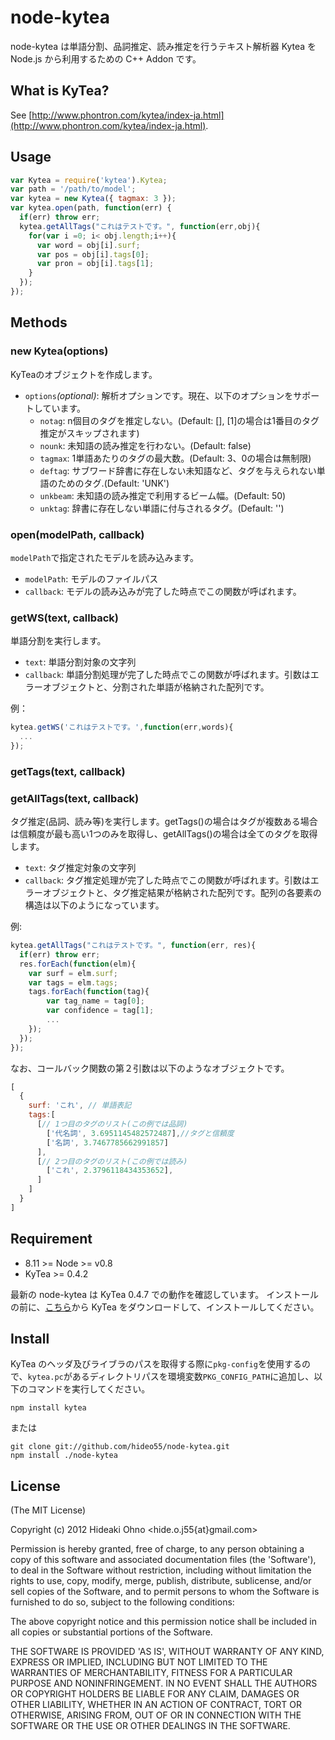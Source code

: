 
# node-kytea

node-kytea は単語分割、品詞推定、読み推定を行うテキスト解析器 Kytea を Node.js から利用するための C++ Addon です。

## What is KyTea?

See [http://www.phontron.com/kytea/index-ja.html](http://www.phontron.com/kytea/index-ja.html).

## Usage

```javascript
var Kytea = require('kytea').Kytea;
var path = '/path/to/model';
var kytea = new Kytea({ tagmax: 3 });
var kytea.open(path, function(err) {
  if(err) throw err;
  kytea.getAllTags("これはテストです。", function(err,obj){
    for(var i =0; i< obj.length;i++){
      var word = obj[i].surf;
      var pos = obj[i].tags[0];
      var pron = obj[i].tags[1];
    }
  });
});
```

## Methods
	
### new Kytea(options)

KyTeaのオブジェクトを作成します。

* `options`*(optional)*: 解析オプションです。現在、以下のオプションをサポートしています。
  * `notag`: n個目のタグを推定しない。(Default: \[\], \[1\]の場合は1番目のタグ推定がスキップされます)
  * `nounk`: 未知語の読み推定を行わない。(Default: false)
  * `tagmax`: 1単語あたりのタグの最大数。(Default: 3、0の場合は無制限) 
  * `deftag`: サブワード辞書に存在しない未知語など、タグを与えられない単語のためのタグ.(Default: 'UNK')
  * `unkbeam`: 未知語の読み推定で利用するビーム幅。(Default: 50)
  * `unktag`: 辞書に存在しない単語に付与されるタグ。(Default: '')

### open(modelPath, callback)

`modelPath`で指定されたモデルを読み込みます。

* `modelPath`: モデルのファイルパス
* `callback`: モデルの読み込みが完了した時点でこの関数が呼ばれます。

### getWS(text, callback)

単語分割を実行します。

* `text`: 単語分割対象の文字列
* `callback`: 単語分割処理が完了した時点でこの関数が呼ばれます。引数はエラーオブジェクトと、分割された単語が格納された配列です。

例：

```javascript
kytea.getWS('これはテストです。',function(err,words){
  ...
});
```

### getTags(text, callback)
### getAllTags(text, callback)

タグ推定(品詞、読み等)を実行します。getTags()の場合はタグが複数ある場合は信頼度が最も高い1つのみを取得し、getAllTags()の場合は全てのタグを取得します。

* `text`: タグ推定対象の文字列
* `callback`: タグ推定処理が完了した時点でこの関数が呼ばれます。引数はエラーオブジェクトと、タグ推定結果が格納された配列です。配列の各要素の構造は以下のようになっています。

例:

```javascript
kytea.getAllTags("これはテストです。", function(err, res){
  if(err) throw err;
  res.forEach(function(elm){
    var surf = elm.surf;
    var tags = elm.tags;
    tags.forEach(function(tag){
    	var tag_name = tag[0];
    	var confidence = tag[1];
    	...
    });
  });
});
```

なお、コールバック関数の第２引数は以下のようなオブジェクトです。

```javascript
[
  {
    surf: 'これ', // 単語表記
    tags:[
      [// 1つ目のタグのリスト(この例では品詞)
        ['代名詞', 3.6951145482572487],//タグと信頼度
        ['名詞', 3.7467785662991857]
      ],
      [// 2つ目のタグのリスト(この例では読み) 
        ['これ', 2.3796118434353652],
      ]
    ]
  }
]
```

## Requirement

* 8.11 >= Node >= v0.8
* KyTea >= 0.4.2

最新の node-kytea は KyTea 0.4.7 での動作を確認しています。
インストールの前に、[こちら](http://www.phontron.com/kytea/index-ja.html)から KyTea をダウンロードして、インストールしてください。

## Install

KyTea のヘッダ及びライブラのパスを取得する際に`pkg-config`を使用するので、`kytea.pc`があるディレクトリパスを環境変数`PKG_CONFIG_PATH`に追加し、以下のコマンドを実行してください。

```shell
npm install kytea
```

または

```shell
git clone git://github.com/hideo55/node-kytea.git
npm install ./node-kytea
```

## License 

(The MIT License)

Copyright (c) 2012 Hideaki Ohno &lt;hide.o.j55{at}gmail.com&gt;

Permission is hereby granted, free of charge, to any person obtaining
a copy of this software and associated documentation files (the
'Software'), to deal in the Software without restriction, including
without limitation the rights to use, copy, modify, merge, publish,
distribute, sublicense, and/or sell copies of the Software, and to
permit persons to whom the Software is furnished to do so, subject to
the following conditions:

The above copyright notice and this permission notice shall be
included in all copies or substantial portions of the Software.

THE SOFTWARE IS PROVIDED 'AS IS', WITHOUT WARRANTY OF ANY KIND,
EXPRESS OR IMPLIED, INCLUDING BUT NOT LIMITED TO THE WARRANTIES OF
MERCHANTABILITY, FITNESS FOR A PARTICULAR PURPOSE AND NONINFRINGEMENT.
IN NO EVENT SHALL THE AUTHORS OR COPYRIGHT HOLDERS BE LIABLE FOR ANY
CLAIM, DAMAGES OR OTHER LIABILITY, WHETHER IN AN ACTION OF CONTRACT,
TORT OR OTHERWISE, ARISING FROM, OUT OF OR IN CONNECTION WITH THE
SOFTWARE OR THE USE OR OTHER DEALINGS IN THE SOFTWARE.
